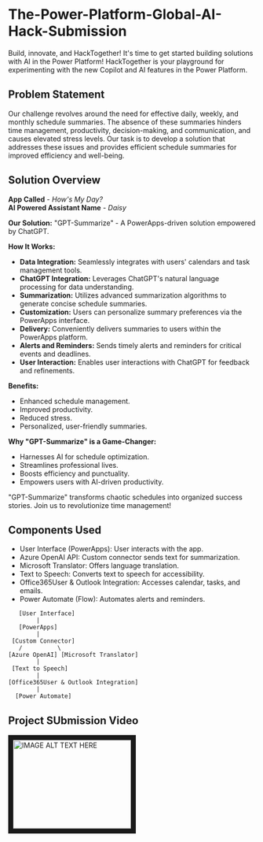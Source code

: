 # The-Power-Platform-Global-AI-Hack-Submission
Build, innovate, and HackTogether! It's time to get started building solutions with AI in the Power Platform!  HackTogether is your playground for experimenting with the new Copilot and AI features in the Power Platform.

## Problem Statement
Our challenge revolves around the need for effective daily, weekly, and monthly schedule summaries. The absence of these summaries hinders time management, productivity, decision-making, and communication, and causes elevated stress levels. Our task is to develop a solution that addresses these issues and provides efficient schedule summaries for improved efficiency and well-being.

## Solution Overview

**App Called** - _How's My Day?_ <br />
**AI Powered Assistant Name** - _Daisy_


**Our Solution:** "GPT-Summarize" - A PowerApps-driven solution empowered by ChatGPT.


**How It Works:**

* **Data Integration:** Seamlessly integrates with users' calendars and task management tools.
* **ChatGPT Integration:** Leverages ChatGPT's natural language processing for data understanding.
* **Summarization:** Utilizes advanced summarization algorithms to generate concise schedule summaries.
* **Customization:** Users can personalize summary preferences via the PowerApps interface.
* **Delivery:** Conveniently delivers summaries to users within the PowerApps platform.
* **Alerts and Reminders:** Sends timely alerts and reminders for critical events and deadlines.
* **User Interaction:** Enables user interactions with ChatGPT for feedback and refinements.



**Benefits:**

* Enhanced schedule management.
* Improved productivity.
* Reduced stress.
* Personalized, user-friendly summaries.

**Why "GPT-Summarize" is a Game-Changer:**

* Harnesses AI for schedule optimization.
* Streamlines professional lives.
* Boosts efficiency and punctuality.
* Empowers users with AI-driven productivity.


"GPT-Summarize" transforms chaotic schedules into organized success stories. Join us to revolutionize time management!

## Components Used 

* User Interface (PowerApps): User interacts with the app.
* Azure OpenAI API: Custom connector sends text for summarization.
* Microsoft Translator: Offers language translation.
* Text to Speech: Converts text to speech for accessibility.
* Office365User & Outlook Integration: Accesses calendar, tasks, and emails.
* Power Automate (Flow): Automates alerts and reminders.

```
   [User Interface]
        |
   [PowerApps]
        |
 [Custom Connector]
   /          \
[Azure OpenAI] [Microsoft Translator]
        |
 [Text to Speech]
        |
[Office365User & Outlook Integration]
        |
  [Power Automate]

```

## Project SUbmission Video
<a href="http://www.youtube.com/watch?feature=player_embedded&v=Ob7rumUq21I
" target="_blank"><img src="http://img.youtube.com/vi/Ob7rumUq21I/0.jpg" 
alt="IMAGE ALT TEXT HERE" width="240" height="180" border="10" /></a>
